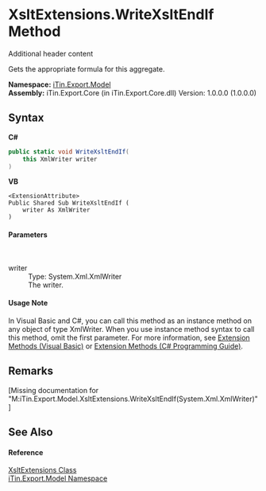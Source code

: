 # XsltExtensions.WriteXsltEndIf Method 
Additional header content 

Gets the appropriate formula for this aggregate.

**Namespace:**&nbsp;<a href="N_iTin_Export_Model">iTin.Export.Model</a><br />**Assembly:**&nbsp;iTin.Export.Core (in iTin.Export.Core.dll) Version: 1.0.0.0 (1.0.0.0)

## Syntax

**C#**<br />
``` C#
public static void WriteXsltEndIf(
	this XmlWriter writer
)
```

**VB**<br />
``` VB
<ExtensionAttribute>
Public Shared Sub WriteXsltEndIf ( 
	writer As XmlWriter
)
```


#### Parameters
&nbsp;<dl><dt>writer</dt><dd>Type: System.Xml.XmlWriter<br />The writer.</dd></dl>

#### Usage Note
In Visual Basic and C#, you can call this method as an instance method on any object of type XmlWriter. When you use instance method syntax to call this method, omit the first parameter. For more information, see <a href="http://msdn.microsoft.com/en-us/library/bb384936.aspx">Extension Methods (Visual Basic)</a> or <a href="http://msdn.microsoft.com/en-us/library/bb383977.aspx">Extension Methods (C# Programming Guide)</a>.

## Remarks
\[Missing <remarks> documentation for "M:iTin.Export.Model.XsltExtensions.WriteXsltEndIf(System.Xml.XmlWriter)"\]

## See Also


#### Reference
<a href="T_iTin_Export_Model_XsltExtensions">XsltExtensions Class</a><br /><a href="N_iTin_Export_Model">iTin.Export.Model Namespace</a><br />